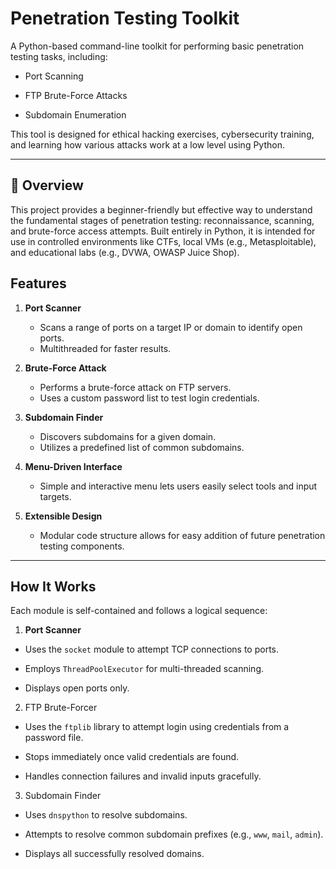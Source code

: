 # Penetration Testing Toolkit

A Python-based command-line toolkit for performing basic penetration testing tasks, including:

* Port Scanning

* FTP Brute-Force Attacks

* Subdomain Enumeration

This tool is designed for ethical hacking exercises, cybersecurity training, and learning how various attacks work at a low level using Python.


  
---

## 🧭 Overview

This project provides a beginner-friendly but effective way to understand the fundamental stages of penetration testing: reconnaissance, scanning, and brute-force access attempts. Built entirely in Python, it is intended for use in controlled environments like CTFs, local VMs (e.g., Metasploitable), and educational labs (e.g., DVWA, OWASP Juice Shop).




## Features

1. **Port Scanner**
   - Scans a range of ports on a target IP or domain to identify open ports.
   - Multithreaded for faster results.

2. **Brute-Force Attack**
   - Performs a brute-force attack on FTP servers.
   - Uses a custom password list to test login credentials.

3. **Subdomain Finder**
   - Discovers subdomains for a given domain.
   - Utilizes a predefined list of common subdomains.
  
4. **Menu-Driven Interface**
   - Simple and interactive menu lets users easily select tools and input targets.
  
5. **Extensible Design**
   - Modular code structure allows for easy addition of future penetration testing components.

---

## How It Works

Each module is self-contained and follows a logical sequence:

1. **Port Scanner**
* Uses the `socket` module to attempt TCP connections to ports.

* Employs `ThreadPoolExecutor` for multi-threaded scanning.

* Displays open ports only.

2. FTP Brute-Forcer
* Uses the `ftplib` library to attempt login using credentials from a password file.

* Stops immediately once valid credentials are found.

* Handles connection failures and invalid inputs gracefully.

3. Subdomain Finder
* Uses `dnspython` to resolve subdomains.

* Attempts to resolve common subdomain prefixes (e.g., `www`, `mail`, `admin`).

* Displays all successfully resolved domains.

